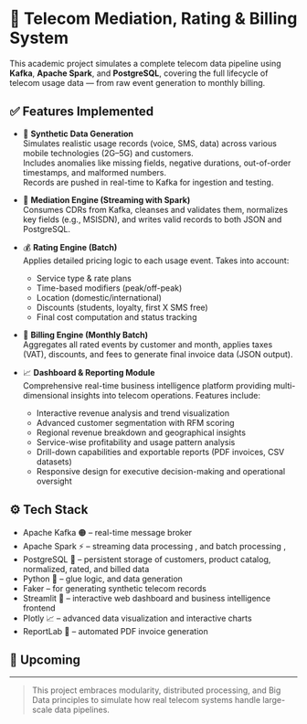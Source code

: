 # 📡 Telecom Mediation, Rating & Billing System

This academic project simulates a complete telecom data pipeline using **Kafka**, **Apache Spark**, and **PostgreSQL**, covering the full lifecycle of telecom usage data — from raw event generation to monthly billing.

## ✅ Features Implemented

- 🧪 **Synthetic Data Generation**  
  Simulates realistic usage records (voice, SMS, data) across various mobile technologies (2G–5G) and customers.  
  Includes anomalies like missing fields, negative durations, out-of-order timestamps, and malformed numbers.  
  Records are pushed in real-time to Kafka for ingestion and testing.

- 🔄 **Mediation Engine (Streaming with Spark)**  
  Consumes CDRs from Kafka, cleanses and validates them, normalizes key fields (e.g., MSISDN), and writes valid records to both JSON and PostgreSQL.

- 💰 **Rating Engine (Batch)**  
  Applies detailed pricing logic to each usage event. Takes into account:
  - Service type & rate plans
  - Time-based modifiers (peak/off-peak)
  - Location (domestic/international)
  - Discounts (students, loyalty, first X SMS free)
  - Final cost computation and status tracking

- 🧾 **Billing Engine (Monthly Batch)**  
  Aggregates all rated events by customer and month, applies taxes (VAT), discounts, and fees to generate final invoice data (JSON output).

- 📈 **Dashboard & Reporting Module**  
  Comprehensive real-time business intelligence platform providing multi-dimensional insights into telecom operations. Features include:
  - Interactive revenue analysis and trend visualization
  - Advanced customer segmentation with RFM scoring
  - Regional revenue breakdown and geographical insights
  - Service-wise profitability and usage pattern analysis
  - Drill-down capabilities and exportable reports (PDF invoices, CSV datasets)
  - Responsive design for executive decision-making and operational oversight

## ⚙️ Tech Stack

- Apache Kafka 🟠 – real-time message broker  
- Apache Spark ⚡ – streaming data processing , and batch processing ,
- PostgreSQL 🐘 – persistent storage of customers, product catalog, normalized, rated, and billed data  
- Python 🐍 – glue logic, and data generation  
- Faker – for generating synthetic telecom records  
- Streamlit 🎯 – interactive web dashboard and business intelligence frontend
- Plotly 📈 – advanced data visualization and interactive charts  
- ReportLab 📄 – automated PDF invoice generation

## 🚧 Upcoming



---

> This project embraces modularity, distributed processing, and Big Data principles to simulate how real telecom systems handle large-scale data pipelines.
